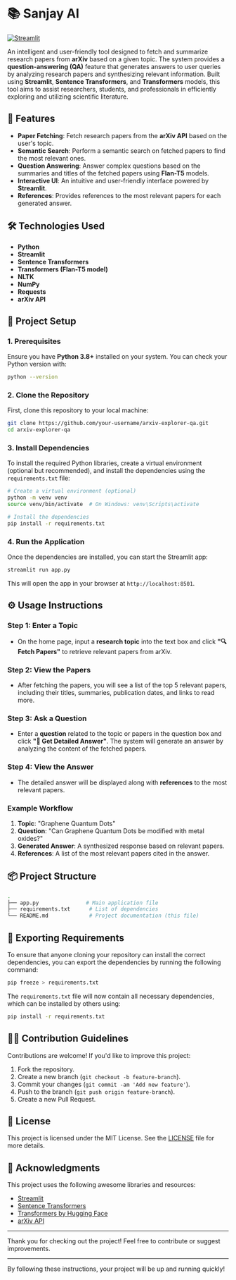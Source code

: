# 📚 Sanjay AI
[![Streamlit](https://static.streamlit.io/badges/streamlit_badge_black_white.svg)](https://sanjayai.streamlit.app/)

An intelligent and user-friendly tool designed to fetch and summarize research papers from **arXiv** based on a given topic. The system provides a **question-answering (QA)** feature that generates answers to user queries by analyzing research papers and synthesizing relevant information. Built using **Streamlit**, **Sentence Transformers**, and **Transformers** models, this tool aims to assist researchers, students, and professionals in efficiently exploring and utilizing scientific literature.

## 🚀 Features

- **Paper Fetching**: Fetch research papers from the **arXiv API** based on the user's topic.
- **Semantic Search**: Perform a semantic search on fetched papers to find the most relevant ones.
- **Question Answering**: Answer complex questions based on the summaries and titles of the fetched papers using **Flan-T5** models.
- **Interactive UI**: An intuitive and user-friendly interface powered by **Streamlit**.
- **References**: Provides references to the most relevant papers for each generated answer.

## 🛠️ Technologies Used

- **Python**
- **Streamlit**
- **Sentence Transformers**
- **Transformers (Flan-T5 model)**
- **NLTK**
- **NumPy**
- **Requests**
- **arXiv API**

## 📄 Project Setup

### 1. Prerequisites

Ensure you have **Python 3.8+** installed on your system. You can check your Python version with:

```bash
python --version
```

### 2. Clone the Repository

First, clone this repository to your local machine:

```bash
git clone https://github.com/your-username/arxiv-explorer-qa.git
cd arxiv-explorer-qa
```

### 3. Install Dependencies

To install the required Python libraries, create a virtual environment (optional but recommended), and install the dependencies using the `requirements.txt` file:

```bash
# Create a virtual environment (optional)
python -m venv venv
source venv/bin/activate  # On Windows: venv\Scripts\activate

# Install the dependencies
pip install -r requirements.txt
```

### 4. Run the Application

Once the dependencies are installed, you can start the Streamlit app:

```bash
streamlit run app.py
```

This will open the app in your browser at `http://localhost:8501`.

## ⚙️ Usage Instructions

### Step 1: Enter a Topic
- On the home page, input a **research topic** into the text box and click **"🔍 Fetch Papers"** to retrieve relevant papers from arXiv.

### Step 2: View the Papers
- After fetching the papers, you will see a list of the top 5 relevant papers, including their titles, summaries, publication dates, and links to read more.

### Step 3: Ask a Question
- Enter a **question** related to the topic or papers in the question box and click **"🤔 Get Detailed Answer"**. The system will generate an answer by analyzing the content of the fetched papers.

### Step 4: View the Answer
- The detailed answer will be displayed along with **references** to the most relevant papers.

### Example Workflow
1. **Topic**: "Graphene Quantum Dots"
2. **Question**: "Can Graphene Quantum Dots be modified with metal oxides?"
3. **Generated Answer**: A synthesized response based on relevant papers.
4. **References**: A list of the most relevant papers cited in the answer.

## 📦 Project Structure

```bash
.
├── app.py               # Main application file
├── requirements.txt      # List of dependencies
└── README.md             # Project documentation (this file)
```

## 📄 Exporting Requirements

To ensure that anyone cloning your repository can install the correct dependencies, you can export the dependencies by running the following command:

```bash
pip freeze > requirements.txt
```

The `requirements.txt` file will now contain all necessary dependencies, which can be installed by others using:

```bash
pip install -r requirements.txt
```

## 🧑‍💻 Contribution Guidelines

Contributions are welcome! If you'd like to improve this project:

1. Fork the repository.
2. Create a new branch (`git checkout -b feature-branch`).
3. Commit your changes (`git commit -am 'Add new feature'`).
4. Push to the branch (`git push origin feature-branch`).
5. Create a new Pull Request.

## 📝 License

This project is licensed under the MIT License. See the [LICENSE](LICENSE) file for more details.

## 🙌 Acknowledgments

This project uses the following awesome libraries and resources:

- [Streamlit](https://streamlit.io/)
- [Sentence Transformers](https://www.sbert.net/)
- [Transformers by Hugging Face](https://huggingface.co/transformers/)
- [arXiv API](https://arxiv.org/help/api/)

---

Thank you for checking out the project! Feel free to contribute or suggest improvements.

---

By following these instructions, your project will be up and running quickly!
